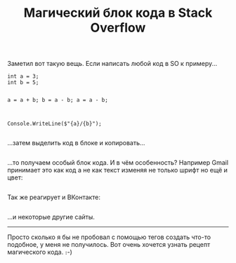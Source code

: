 ﻿---
title: "Магический блок кода в Stack Overflow"
se.owner.user_id: 324730
se.owner.display_name: "Арман"
se.owner.link: "https://ru.meta.stackoverflow.com/users/324730/%d0%90%d1%80%d0%bc%d0%b0%d0%bd"
se.link: "https://ru.meta.stackoverflow.com/questions/10615/%d0%9c%d0%b0%d0%b3%d0%b8%d1%87%d0%b5%d1%81%d0%ba%d0%b8%d0%b9-%d0%b1%d0%bb%d0%be%d0%ba-%d0%ba%d0%be%d0%b4%d0%b0-%d0%b2-stack-overflow"
se.question_id: 10615
se.post_type: question
se.score: 4
---
<p>Заметил вот такую вещь. Если написать любой код в SO к примеру...</p>
<pre class="lang-cs prettyprint-override"><code>int a = 3;
int b = 5;

a = a + b;
b = a - b;
a = a - b;

Console.WriteLine($&quot;{a}/{b}&quot;);
</code></pre>
<p>...затем выделить код в блоке и копировать...</p>
<blockquote>
<p><a href="https://i.stack.imgur.com/wVgLN.png" rel="nofollow noreferrer"><img src="https://i.stack.imgur.com/wVgLN.png" alt="" /></a></p>
</blockquote>
<p>...то получаем особый блок кода. И в чём особенность?
Например Gmail принимает это как код а не как текст изменяя не только шрифт но ещё и цвет:</p>
<blockquote>
<p><a href="https://i.stack.imgur.com/j8u6I.png" rel="nofollow noreferrer"><img src="https://i.stack.imgur.com/j8u6I.png" alt="" /></a></p>
</blockquote>
<p>Так же реагирует и ВКонтакте:</p>
<blockquote>
<p><a href="https://i.stack.imgur.com/dSfUN.png" rel="nofollow noreferrer"><img src="https://i.stack.imgur.com/dSfUN.png" alt="" /></a></p>
</blockquote>
<p>...и некоторые другие сайты.</p>
<hr />
<p>Просто сколько я бы не пробовал с помощью тегов создать что-то подобное, у меня не получилось. Вот очень хочется узнать рецепт магического кода. ։-)</p>
